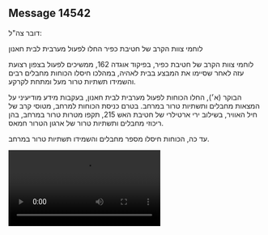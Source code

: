 ## Message 14542

דובר צה"ל:

לוחמי צוות הקרב של חטיבת כפיר החלו לפעול מערבית לבית חאנון

לוחמי צוות הקרב של חטיבת כפיר, בפיקוד אוגדה 162, ממשיכים לפעול בצפון רצועת עזה לאחר שסיימו את המבצע בבית לאהיה, במהלכו חיסלו הכוחות מחבלים רבים והשמידו תשתיות טרור מעל ומתחת לקרקע.

הבוקר (א׳), החלו הכוחות לפעול מערבית לבית חאנון, בעקבות מידע מודיעיני על המצאות מחבלים ותשתיות טרור במרחב. 
בטרם כניסת הכוחות למרחב, מטוסי קרב של חיל האוויר, בשילוב ירי ארטילרי של חטיבת האש 215, תקפו מטרות טרור במרחב, בהן ריכוזי מחבלים ותשתיות טרור של ארגון הטרור חמאס.

עד כה, הכוחות חיסלו מספר מחבלים והשמידו תשתיות טרור במרחב.

![Video](https://data.iron-swords.co.il/2024/December/22/https://data.iron-swords.co.il/2024/December/22/14542/14542_media.mp4)
